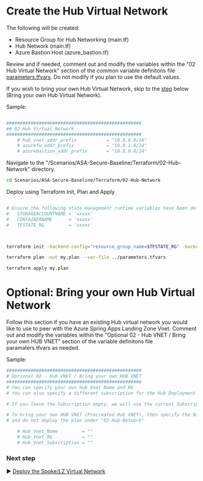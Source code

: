 # Create the Hub Virtual Network

The following will be created:
* Resource Group for Hub Networking (main.tf)
* Hub Network (main.tf)
* Azure Bastion Host (azure_bastion.tf)

Review and if needed, comment out and modify the variables within the "02 Hub Virtual Network" section of the common variable definitons file [parameters.tfvars](./parameters.tfvars). Do not modify if you plan to use the default values. 

If you wish to bring your own Hub Virtual Network, skip to the [step](#optional-bring-your-own-hub-virtual-network) below (Bring your own Hub Virtual Network). 

Sample:

```bash

##################################################
## 02 Hub Virtual Network
##################################################
    # hub_vnet_addr_prefix           = "10.0.0.0/16"
    # azurefw_addr_prefix            = "10.0.1.0/24"
    # azurebastion_addr_prefix       = "10.0.0.0/24"

```

Navigate to the "/Scenarios/ASA-Secure-Baseline/Terraform/02-Hub-Network" directory. 

```bash
cd Scenarios/ASA-Secure-Baseline/Terraform/02-Hub-Network
```
Deploy using Terraform Init, Plan and Apply

```bash

# Ensure the following state management runtime variables have been defined:
#   STORAGEACCOUNTNAME = 'xxxxx'
#   CONTAINERNAME      = 'xxxxx'
#   TFSTATE_RG         = 'xxxxx'



terraform init -backend-config="resource_group_name=$TFSTATE_RG" -backend-config="storage_account_name=$STORAGEACCOUNTNAME" -backend-config="container_name=$CONTAINERNAME"
```

```bash
terraform plan -out my.plan --var-file ../parameters.tfvars
```

```bash
terraform apply my.plan
```

# Optional: Bring your own Hub Virtual Network

Follow this section if you have an existing Hub virtual network you would like to use to peer with the Azure Spring Apps Landing Zone Vnet. Comment out and modify the variables within the "Optional 02 - Hub VNET / Bring your own HUB VNET" section of the variable definitons file paramaters.tfvars as needed.

Sample:

```bash 
##################################################
# Optional 02 - Hub VNET / Bring your own HUB VNET
##################################################
# You can specify your own Hub Vnet Name and RG
# You can also specify a different subscription for the Hub Deployment.

# If you leave the Subscription empty, we will use the current Subscription

# To bring your own HUB VNET (Precreated Hub VNET), then specify the Name/RG/Subscription below
# and do not deploy the plan under "02-Hub-Network"

    # Hub_Vnet_Name         = ""
    # Hub_Vnet_RG           = ""
    # Hub_Vnet_Subscription = ""

```


### Next step

:arrow_forward: [Deploy the Spoke/LZ Virtual Network](./03-LZ-Network.md)